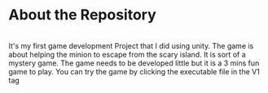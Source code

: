 # About the Repository 
<br>
It's my first game development Project that I did using unity. The game is about helping the minion to escape from the scary island. It is sort of a mystery game. The game needs to be developed little but it is a 3 mins fun game to play. 
You can try the game by clicking the executable file in the V1 tag
